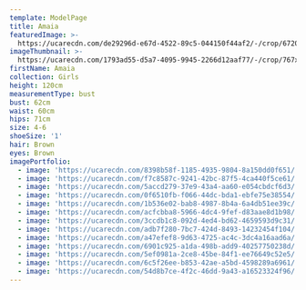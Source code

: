 ```yaml
---
template: ModelPage
title: Amaia
featuredImage: >-
  https://ucarecdn.com/de29296d-e67d-4522-89c5-044150f44af2/-/crop/6720x3371/0,0/-/preview/
imageThumbnail: >-
  https://ucarecdn.com/1793ad55-d5a7-4095-9945-2266d12aaf77/-/crop/767x933/524,5/-/preview/
firstName: Amaia
collection: Girls
height: 120cm
measurementType: bust
bust: 62cm
waist: 60cm
hips: 71cm
size: 4-6
shoeSize: '1'
hair: Brown
eyes: Brown
imagePortfolio:
  - image: 'https://ucarecdn.com/8398b58f-1185-4935-9804-8a150dd0f651/'
  - image: 'https://ucarecdn.com/f7c8587c-9241-42bc-87f5-4ca440f5ce61/'
  - image: 'https://ucarecdn.com/5accd279-37e9-43a4-aa60-e054cbdcf6d3/'
  - image: 'https://ucarecdn.com/0f6510fb-f066-44dc-bda1-ebfe75e38554/'
  - image: 'https://ucarecdn.com/1b536e02-bab8-4987-8b4a-6a4db51ee39c/'
  - image: 'https://ucarecdn.com/acfcbba8-5966-4dc4-9fef-d83aae8d1b98/'
  - image: 'https://ucarecdn.com/3ccdb1c8-092d-4ed4-bd62-4659593d9c31/'
  - image: 'https://ucarecdn.com/adb7f280-7bc7-424d-8493-14232454f104/'
  - image: 'https://ucarecdn.com/a47efef8-9d63-4725-ac4c-3dc4a16aad6a/'
  - image: 'https://ucarecdn.com/6901c925-a1da-498b-add9-40257750238d/'
  - image: 'https://ucarecdn.com/5ef0981a-2ce8-45be-84f1-ee76649c52e5/'
  - image: 'https://ucarecdn.com/6c5f26ee-b853-42ae-a5bd-4598289a6961/'
  - image: 'https://ucarecdn.com/54d8b7ce-4f2c-46dd-9a43-a16523324f96/'
---
```


